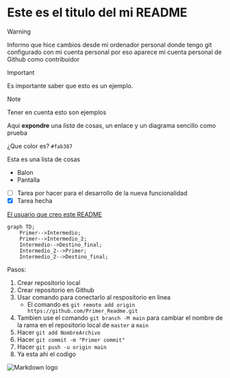 # Este es el titulo del mi README

> [!WARNING]
> Informo que hice cambios desde mi ordenador personal donde tengo git configurado con mi cuenta personal por eso aparece mi cuenta personal de Github como contribuidor 

> [!IMPORTANT]
> Es importante saber que esto es un ejemplo.

> [!NOTE]
> Tener en cuenta esto son ejemplos 

Aqui **expondre** una *lista* de cosas, un enlace y un diagrama sencillo como prueba

¿Que color es? `#fab387`



Esta es una lista de cosas

- Balon
- Pantalla
- [ ] Tarea por hacer para el desarrollo de la nueva funcionalidad
- [X] Tarea hecha

[El usuario que creo este README](https://github.com/Mestosc)

```mermaid
graph TD;
    Primer-->Intermedio;
    Primer-->Intermedio_2;
    Intermedio-->Destino_final;
    Intermedio_2-->Primer;
    Intermedio_2-->Destino_final;
```
Pasos:
1. Crear repositorio local
2. Crear repositorio en Github
3. Usar comando para conectarlo al respositorio en linea
   - El comando es `git remote add origin https://github.com/Primer_Readme.git`
4. Tambien use el comando `git branch -M main` para cambiar el nombre de la rama en el repositorio local de `master` a `main`	
5. Hacer `git add NombreArchivo`
6. Hacer `git commit -m "Primer commit"`
7. Hacer `git push -u origin main`
8. Ya esta ahi el codigo 

![Markdown logo](https://encrypted-tbn0.gstatic.com/images?q=tbn:ANd9GcQ3rGrxyxwbrtTBpYMrONJWKKZaxjtd2nRqKg&s)

